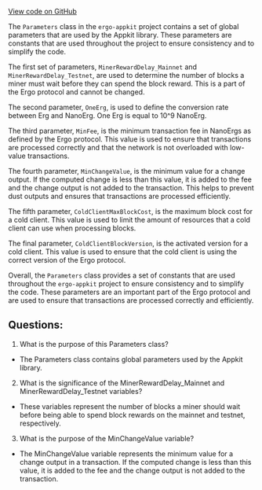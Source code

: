 [View code on GitHub](https://github.com/ergoplatform/ergo-appkit/common/src/main/java/org/ergoplatform/appkit/Parameters.java)

The `Parameters` class in the `ergo-appkit` project contains a set of global parameters that are used by the Appkit library. These parameters are constants that are used throughout the project to ensure consistency and to simplify the code.

The first set of parameters, `MinerRewardDelay_Mainnet` and `MinerRewardDelay_Testnet`, are used to determine the number of blocks a miner must wait before they can spend the block reward. This is a part of the Ergo protocol and cannot be changed.

The second parameter, `OneErg`, is used to define the conversion rate between Erg and NanoErg. One Erg is equal to 10^9 NanoErg.

The third parameter, `MinFee`, is the minimum transaction fee in NanoErgs as defined by the Ergo protocol. This value is used to ensure that transactions are processed correctly and that the network is not overloaded with low-value transactions.

The fourth parameter, `MinChangeValue`, is the minimum value for a change output. If the computed change is less than this value, it is added to the fee and the change output is not added to the transaction. This helps to prevent dust outputs and ensures that transactions are processed efficiently.

The fifth parameter, `ColdClientMaxBlockCost`, is the maximum block cost for a cold client. This value is used to limit the amount of resources that a cold client can use when processing blocks.

The final parameter, `ColdClientBlockVersion`, is the activated version for a cold client. This value is used to ensure that the cold client is using the correct version of the Ergo protocol.

Overall, the `Parameters` class provides a set of constants that are used throughout the `ergo-appkit` project to ensure consistency and to simplify the code. These parameters are an important part of the Ergo protocol and are used to ensure that transactions are processed correctly and efficiently.
## Questions: 
 1. What is the purpose of this Parameters class?
- The Parameters class contains global parameters used by the Appkit library.

2. What is the significance of the MinerRewardDelay_Mainnet and MinerRewardDelay_Testnet variables?
- These variables represent the number of blocks a miner should wait before being able to spend block rewards on the mainnet and testnet, respectively.

3. What is the purpose of the MinChangeValue variable?
- The MinChangeValue variable represents the minimum value for a change output in a transaction. If the computed change is less than this value, it is added to the fee and the change output is not added to the transaction.